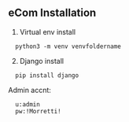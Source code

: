 ## eCom Installation

1. Virtual env install
``` venv install into surrounding folder
  python3 -m venv venvfoldername
```

2. Django install
```Pip install
  pip install django
```
Admin accnt:
```dets
  u:admin
  pw:!Morretti!
```
